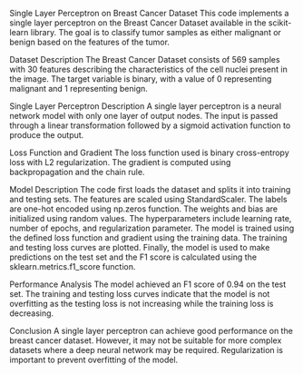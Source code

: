 Single Layer Perceptron on Breast Cancer Dataset
This code implements a single layer perceptron on the Breast Cancer Dataset available in the scikit-learn library. The goal is to classify tumor samples as either malignant or benign based on the features of the tumor.

Dataset Description
The Breast Cancer Dataset consists of 569 samples with 30 features describing the characteristics of the cell nuclei present in the image. The target variable is binary, with a value of 0 representing malignant and 1 representing benign.

Single Layer Perceptron Description
A single layer perceptron is a neural network model with only one layer of output nodes. The input is passed through a linear transformation followed by a sigmoid activation function to produce the output.

Loss Function and Gradient
The loss function used is binary cross-entropy loss with L2 regularization. The gradient is computed using backpropagation and the chain rule.

Model Description
The code first loads the dataset and splits it into training and testing sets. The features are scaled using StandardScaler. The labels are one-hot encoded using np.zeros function. The weights and bias are initialized using random values. The hyperparameters include learning rate, number of epochs, and regularization parameter. The model is trained using the defined loss function and gradient using the training data. The training and testing loss curves are plotted. Finally, the model is used to make predictions on the test set and the F1 score is calculated using the sklearn.metrics.f1_score function.

Performance Analysis
The model achieved an F1 score of 0.94 on the test set. The training and testing loss curves indicate that the model is not overfitting as the testing loss is not increasing while the training loss is decreasing.

Conclusion
A single layer perceptron can achieve good performance on the breast cancer dataset. However, it may not be suitable for more complex datasets where a deep neural network may be required. Regularization is important to prevent overfitting of the model.